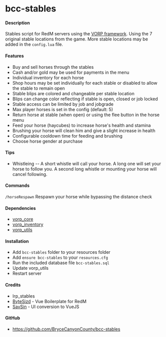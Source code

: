 # bcc-stables

#### Description

Stables script for RedM servers using the [VORP framework](https://github.com/VORPCORE). Using the 7 original stable locations from the game. More stable locations may be added in the `config.lua` file.

#### Features

- Buy and sell horses through the stables
- Cash and/or gold may be used for payments in the menu
- Individual inventory for each horse
- Shop hours may be set individually for each stable or disabled to allow the stable to remain open
- Stable blips are colored and changeable per stable location
- Blips can change color reflecting if stable is open, closed or job locked
- Stable access can be limited by job and jobgrade
- Max player horses is set in the config (default: 5)
- Return horse at stable (when open) or using the flee button in the horse menu
- Feed your horse (haycubes) to increase horse's health and stamina
- Brushing your horse will clean him and give a slight increase in health
- Configurable cooldown time for feeding and brushing
- Choose horse gender at purchase

#### Tips

- Whistleing -- A short whistle will call your horse. A long one will set your horse to follow you. A second long whistle or mounting your horse will cancel following.

#### Commands

`/horseRespawn` Respawn your horse while bypassing the distance check

#### Dependencies

- [vorp_core](https://github.com/VORPCORE/vorp-core-lua)
- [vorp_inventory](https://github.com/VORPCORE/vorp_inventory-lua)
- [vorp_utils](https://github.com/VORPCORE/vorp_utils)

#### Installation

- Add `bcc-stables` folder to your resources folder
- Add `ensure bcc-stables` to your `resources.cfg`
- Run the included database file `bcc-stables.sql`
- Update vorp_utils
- Restart server

#### Credits

- lrp_stables
- [ByteSizd](https://github.com/AndrewR3K) - Vue Boilerplate for RedM
- [SavSin](https://github.com/DavFount) - UI conversion to VueJS

#### GitHub

- https://github.com/BryceCanyonCounty/bcc-stables